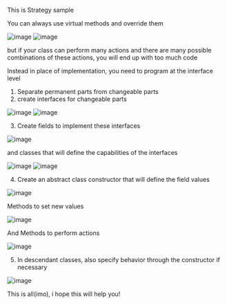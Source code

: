 This is Strategy sample 

You can always use virtual methods and override them

![image](https://github.com/user-attachments/assets/6e434218-17ef-4727-99d3-c54ae91ded11)
![image](https://github.com/user-attachments/assets/c61df604-e8f0-4b69-9d9a-3d04b369f272)


but if your class can perform many actions and there are many possible combinations of these actions, you will end up with too much code

Instead in place of implementation, you need to program at the interface level
1) Separate permanent parts from changeable parts
2) create interfaces for changeable parts
   
![image](https://github.com/user-attachments/assets/9eb953b2-53ad-4033-9563-c2ddb9cd3e2a)
![image](https://github.com/user-attachments/assets/bf622d4e-129a-4ee8-8fca-a88847a5ddaf)


3) Create fields to implement these interfaces

![image](https://github.com/user-attachments/assets/10d23640-e7cf-4455-b4b3-6cc702b5e88c)

and classes that will define the capabilities of the interfaces

![image](https://github.com/user-attachments/assets/8606fab3-d37d-4ff7-a916-908dfae72ae0)
![image](https://github.com/user-attachments/assets/0e2d4e71-255d-4842-987f-410196fcb596)

4) Create an abstract class constructor that will define the field values

![image](https://github.com/user-attachments/assets/ae614f11-a10e-448a-a3f7-c4cd163a1827)

Methods to set new values

![image](https://github.com/user-attachments/assets/a0df93ad-25b8-4d00-a552-489b08a2107d)

And Methods to perform actions

![image](https://github.com/user-attachments/assets/ac7c8671-a964-496d-936d-4d978c0aa338)

5) In descendant classes, also specify behavior through the constructor if necessary

![image](https://github.com/user-attachments/assets/0e89fb7b-8ca5-44e1-a51d-3aa281efdd41)

This is all(imo), i hope this will help you!
